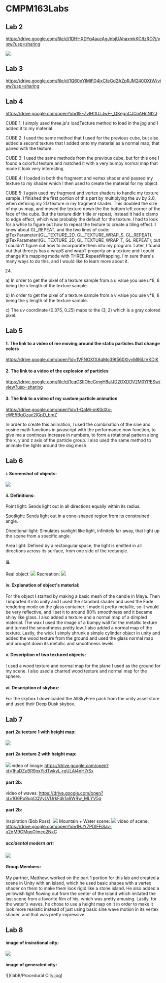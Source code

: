 # CMPM163Labs

## Lab 2

https://drive.google.com/file/d/1DHHXDYq4aucAgJnbjUAhaxmkKC8zRO7j/view?usp=sharing

![](lab2/lab2_part2.png)

## Lab 3

https://drive.google.com/file/d/1Q60xYiMiFD4jxCfeGd2AZpRJM240OXfW/view?usp=sharing

## Lab 4

https://drive.google.com/open?id=1lE-ZvlHttUzJwE-_QKegnCJCoAHnNI2J

CUBE 1: I simply used three.js's loadTecture method to load in the jpg and I added it to my material.

CUBE 2: I used the same method that I used for the previous cube, but also added a second texture that I added onto my material as a normal map, that paired with the texture.

CUBE 3: I used the same methods from the previous cube, but for this one I found a colorful texture and matched it with a very bumpy normal map that made it look very interesting.

CUBE 4: I loaded in both the fragment and vertex shader and passed my texture to my shader which I then used to create the material for my object.

CUBE 5: I again used my fragment and vertex shaders to handle my texture sample. I finished the first portion of this part by multiplying the uv by 2.0, when defining my 2D texture in my fragment shader. This doubled the size of my uv map, and moved the texture down the the bottom left corner of the face of the cube. But the texture didn't tile or repeat, instead it had a clamp to edge effect, which was probably the default for the texture. I had to look for a while to figure out how to repeat the texture to create a tiling effect. I knew about GL_REPEAT, and the two lines of code:
glTexParameteri(GL_TEXTURE_2D, GL_TEXTURE_WRAP_S, GL_REPEAT);
glTexParameteri(GL_TEXTURE_2D, GL_TEXTURE_WRAP_T, GL_REPEAT);
but I couldn't figure out how to incorporate them into my program. Later, I found out that three.js has a wrapS and wrapT property on a texture and I could change it's mapping mode with THREE.RepeatWrapping. I'm sure there's many ways to do this, and I would like to learn more about it.

24)

a) In order to get the pixel of a texture sample from a u value you use u*8, 8 being the x length of the texture sample.

b) In order to get the pixel of a texture sample from a v value you use v*8, 8 being the y length of the texture sample.

c) The uv coordinate (0.375, 0.25) maps to the (3, 2) which is a gray colored pixel.

## Lab 5

#### 1. The link to a video of me moving around the static particles that change colors
https://drive.google.com/open?id=1VFNOXfXAqMg39t560XlvyMIl6LIVKDlK

#### 2. The link to a video of the explosion of particles
https://drive.google.com/file/d/1eqCSIIOheGmgH8alJD2OXDDV2M0YPESw/view?usp=sharing

#### 3. The link to a video of my custom particle animation
https://drive.google.com/open?id=1-QaMj-mK0dXx-cWE5BqGzae2lGpD_bmZ

In order to create this animation, I used the combination of the sine and cosine math functions in javascript with the performance.now function, to give me a continous increase in numbers, to form a rotational pattern along the x, y and z axis of the particle group. I also used the same method to animate the lights around the dog mesh.

## Lab 6

#### i. Screenshot of objects:
![](lab6/unitylab6.jpg)
#### ii. Definitions:
Point light: Sends light out in all directions equally within its radius.

Spotlight: Sends light out in a cone-shaped region from its constrained angle.

Directional light: Simulates sunlight like light, infinitely far away, that light up the scene from a specific angle.

Area light: Defined by a rectangular space, the light is emitted in all directions across its surface, from one side of the rectangle.
#### iii.
Real object:
![](lab6/realcandle.jpg)
Recreation:
![](lab6/unitycandle.jpg)
#### iv. Explanation of object's material:
For the object I started by making a basic mesh of the candle in Maya. Then I imported it into unity and I used the standard shader and used the Fade rendering mode on the glass container. I made it pretty metallic, so it would be very reflective, and I set it to around 80% smoothness and it became shiny like glass. I also added a texture and a normal map of a dimpled material. The wax I used the image of a bumpy wall for the metallic texture and turned the smoothness pretty low. I also added a normal map of the texture. Lastly, the wick I simply shrunk a simple cylinder object in unity and added the wood texture from the ground and used the glass normal map and brought down its metallic and smoothness levels.
#### v. Description of two textured objects:
I used a wood texture and normal map for the plane I used as the ground for my scene. I also used a charred wood texture and normal map for the sphere.
#### vi. Description of skybox:
For the skybox I downloaded the AllSkyFree pack from the unity asset store and used their Deep Dusk skybox.

## Lab 7

#### part 2a texture 1 with height map:
![](lab7/terrain.png)
#### part 2a texture 2 with height map:
![](lab7/BOB.jpg)
video of image:
https://drive.google.com/open?id=1haDZuBR9nxYjdTwkyL-rqULAi4nH7rSx
#### part 2b:
video of waves:
https://drive.google.com/open?id=1G6Pu9upCQVyLVUrkFdk1a6WRw_MLYV5g
#### part 2b:
Inspiration (Bob Ross):
![](lab7/real_bob.png)
Mountain + Water scene:
![](lab7/lab7+2c.jpg)
video of scene:
https://drive.google.com/open?id=1HJY7PDIFFiSav-u2qM9GMqoOlmco2NkC
##### accidental modern art:
![](lab7/water.png)
#### Group Members:
My partner, Matthew, worked on the part 1 portion for this lab and created a scene in Unity with an island, which he used basic shapes with a vertex shader on them to make them look rigid like a stone island. He also added a yellowish light flowing out from the center of the island which imitated the last scene from a favorite film of his, which was pretty amusing. Lastly, for the water's waves, he chose to use a height map on it in order to make it look more realistic instead of just using basic sine wave motion in its vertex shader, and that was pretty impressive.

## Lab 8

#### image of insirational city:
![](lab8/NY_housing.jpg)
#### image of generated city:
![](lab8/Procedural City.jpg)

